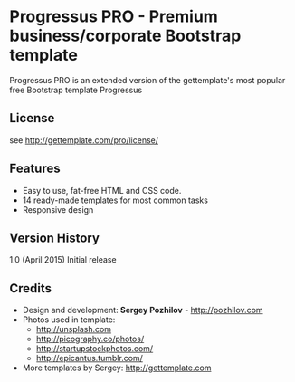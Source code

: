 Progressus PRO - Premium business/corporate Bootstrap template
=============

Progressus PRO is an extended version of the gettemplate's most popular free
Bootstrap template Progressus


License
--------
see http://gettemplate.com/pro/license/


Features
-----------

* Easy to use, fat-free HTML and CSS code.
* 14 ready-made templates for most common tasks
* Responsive design


Version History
-----------

1.0 (April 2015)
    Initial release


Credits
-------

* Design and development: **Sergey Pozhilov** - http://pozhilov.com
* Photos used in template:
  - http://unsplash.com
  - http://picography.co/photos/
  - http://startupstockphotos.com/
  - http://epicantus.tumblr.com/
* More templates by Sergey: http://gettemplate.com
  